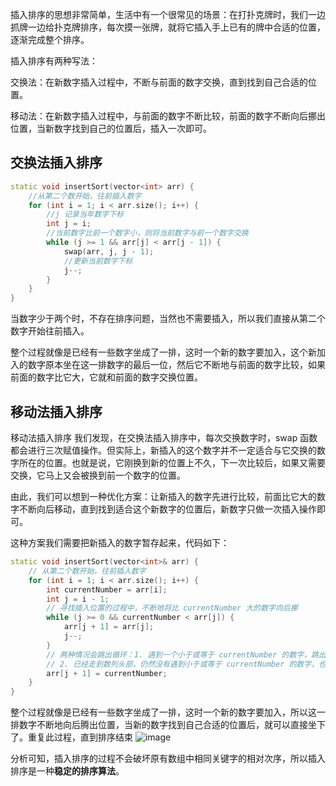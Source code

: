 插入排序的思想非常简单，生活中有一个很常见的场景：在打扑克牌时，我们一边抓牌一边给扑克牌排序，每次摸一张牌，就将它插入手上已有的牌中合适的位置，逐渐完成整个排序。

插入排序有两种写法：

交换法：在新数字插入过程中，不断与前面的数字交换，直到找到自己合适的位置。

移动法：在新数字插入过程中，与前面的数字不断比较，前面的数字不断向后挪出位置，当新数字找到自己的位置后，插入一次即可。

## 交换法插入排序
```cpp
static void insertSort(vector<int> arr) {
    //从第二个数开始，往前插入数字
    for (int i = 1; i < arr.size(); i++) {
        //j 记录当年数字下标
        int j = i;
        //当前数字比前一个数字小，则将当前数字与前一个数字交换
        while (j >= 1 && arr[j] < arr[j - 1]) {
            swap(arr, j, j - 1);
            //更新当前数字下标
            j--;
        }
    }
}

```
当数字少于两个时，不存在排序问题，当然也不需要插入，所以我们直接从第二个数字开始往前插入。

整个过程就像是已经有一些数字坐成了一排，这时一个新的数字要加入，这个新加入的数字原本坐在这一排数字的最后一位，然后它不断地与前面的数字比较，如果前面的数字比它大，它就和前面的数字交换位置。

## 移动法插入排序
移动法插入排序
我们发现，在交换法插入排序中，每次交换数字时，swap 函数都会进行三次赋值操作。但实际上，新插入的这个数字并不一定适合与它交换的数字所在的位置。也就是说，它刚换到新的位置上不久，下一次比较后，如果又需要交换，它马上又会被换到前一个数字的位置。

由此，我们可以想到一种优化方案：让新插入的数字先进行比较，前面比它大的数字不断向后移动，直到找到适合这个新数字的位置后，新数字只做一次插入操作即可。

这种方案我们需要把新插入的数字暂存起来，代码如下：

```c++
static void insertSort(vector<int>& arr) {
    // 从第二个数开始，往前插入数字
    for (int i = 1; i < arr.size(); i++) {
        int currentNumber = arr[i];
        int j = i - 1;
        // 寻找插入位置的过程中，不断地将比 currentNumber 大的数字向后挪
        while (j >= 0 && currentNumber < arr[j]) {
            arr[j + 1] = arr[j];
            j--;
        }
        // 两种情况会跳出循环：1. 遇到一个小于或等于 currentNumber 的数字，跳出循环，currentNumber 就坐到它后面。
        // 2. 已经走到数列头部，仍然没有遇到小于或等于 currentNumber 的数字，也会跳出循环，此时 j 等于 -1，currentNumber 就坐到数列头部。
        arr[j + 1] = currentNumber;
    }
}

```

整个过程就像是已经有一些数字坐成了一排，这时一个新的数字要加入，所以这一排数字不断地向后腾出位置，当新的数字找到自己合适的位置后，就可以直接坐下了。重复此过程，直到排序结束
![image](https://imgconvert.csdnimg.cn/aHR0cHM6Ly9iZG4uMTM1ZWRpdG9yLmNvbS9maWxlcy91c2Vycy82MDMvNjAzMTUyNy8yMDIwMDgvTnN4YWdJSG1fdXhMVC5naWY)

分析可知，插入排序的过程不会破坏原有数组中相同关键字的相对次序，所以插入排序是一种**稳定的排序算法**。